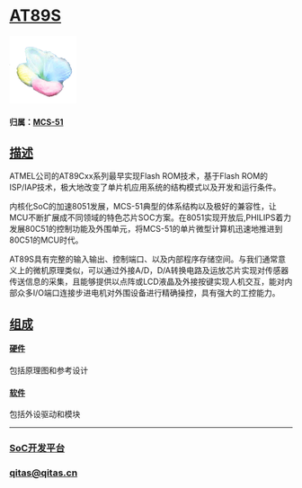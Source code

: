 ﻿# [AT89S](https://github.com/sochub/AT89S)

[![sites](SoC/SoC.png)](http://www.qitas.cn) 

#### 归属：[MCS-51](https://github.com/sochub/MCS-51)

## [描述](https://github.com/sochub/AT89S/wiki) 

ATMEL公司的AT89Cxx系列最早实现Flash ROM技术，基于Flash ROM的ISP/IAP技术，极大地改变了单片机应用系统的结构模式以及开发和运行条件。

内核化SoC的加速8051发展，MCS-51典型的体系结构以及极好的兼容性，让MCU不断扩展成不同领域的特色芯片SOC方案。在8051实现开放后,PHILIPS着力发展80C51的控制功能及外围单元，将MCS-51的单片微型计算机迅速地推进到80C51的MCU时代。

AT89S具有完整的输入输出、控制端口、以及内部程序存储空间。与我们通常意义上的微机原理类似，可以通过外接A/D，D/A转换电路及运放芯片实现对传感器传送信息的采集，且能够提供以点阵或LCD液晶及外接按键实现人机交互，能对内部众多I/O端口连接步进电机对外围设备进行精确操控，具有强大的工控能力。

## [组成](SoC/) 

#### [硬件](hardware/) 

包括原理图和参考设计

#### [软件](software/) 

包括外设驱动和模块

---

###  [SoC开发平台](http://www.qitas.cn)   

###  qitas@qitas.cn